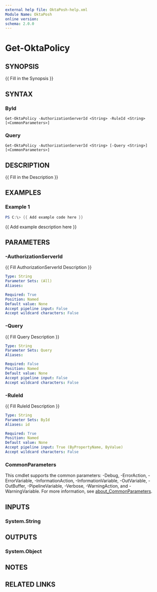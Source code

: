 ```yaml
---
external help file: OktaPosh-help.xml
Module Name: OktaPosh
online version:
schema: 2.0.0
---
```


# Get-OktaPolicy

## SYNOPSIS
{{ Fill in the Synopsis }}

## SYNTAX

### ById
```
Get-OktaPolicy -AuthorizationServerId <String> -RuleId <String> [<CommonParameters>]
```

### Query
```
Get-OktaPolicy -AuthorizationServerId <String> [-Query <String>] [<CommonParameters>]
```

## DESCRIPTION
{{ Fill in the Description }}

## EXAMPLES

### Example 1
```powershell
PS C:\> {{ Add example code here }}
```

{{ Add example description here }}

## PARAMETERS

### -AuthorizationServerId
{{ Fill AuthorizationServerId Description }}

```yaml
Type: String
Parameter Sets: (All)
Aliases:

Required: True
Position: Named
Default value: None
Accept pipeline input: False
Accept wildcard characters: False
```

### -Query
{{ Fill Query Description }}

```yaml
Type: String
Parameter Sets: Query
Aliases:

Required: False
Position: Named
Default value: None
Accept pipeline input: False
Accept wildcard characters: False
```

### -RuleId
{{ Fill RuleId Description }}

```yaml
Type: String
Parameter Sets: ById
Aliases: id

Required: True
Position: Named
Default value: None
Accept pipeline input: True (ByPropertyName, ByValue)
Accept wildcard characters: False
```

### CommonParameters
This cmdlet supports the common parameters: -Debug, -ErrorAction, -ErrorVariable, -InformationAction, -InformationVariable, -OutVariable, -OutBuffer, -PipelineVariable, -Verbose, -WarningAction, and -WarningVariable. For more information, see [about_CommonParameters](http://go.microsoft.com/fwlink/?LinkID=113216).

## INPUTS

### System.String

## OUTPUTS

### System.Object
## NOTES

## RELATED LINKS

